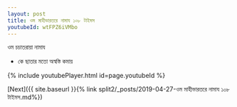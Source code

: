 ```yaml
---
layout: post
title: ওম মাহীভারতরে নামায ১০৮ টাইমস
youtubeId: wtFPZ6iVMbo
---
```

 
 
 ওম চচাতরায়া নামায  
 
 -  কে ছাতার মতো অস্বস্তি কমায় 
 
  
 
  
 
 
 
 
 
 


{% include youtubePlayer.html id=page.youtubeId %}
 
[Next]({{ site.baseurl }}{% link  split2/_posts/2019-04-27-ওম মাহীভারতরে নামায ১০৮ টাইমস.md%})
 
